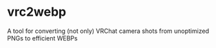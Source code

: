 # vrc2webp
A tool for converting (not only) VRChat camera shots from unoptimized PNGs to efficient WEBPs
